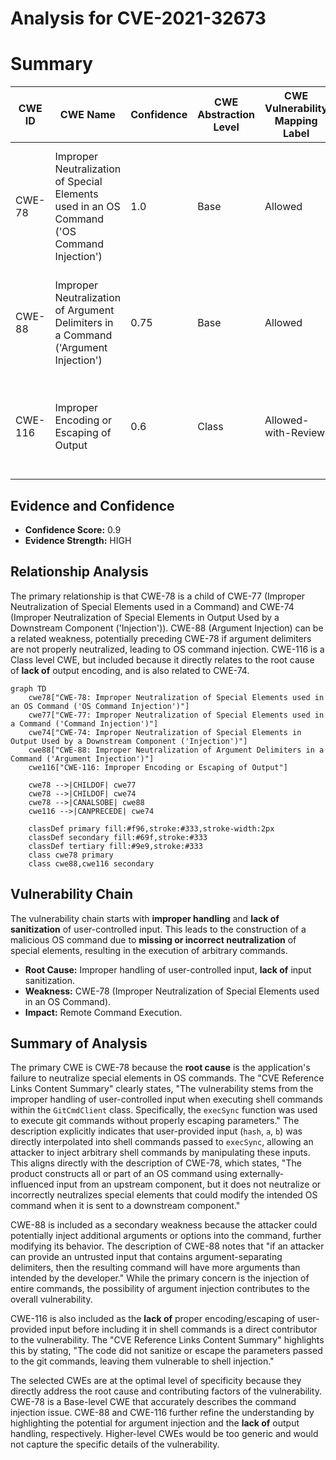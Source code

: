 # Analysis for CVE-2021-32673

# Summary
| CWE ID | CWE Name | Confidence | CWE Abstraction Level | CWE Vulnerability Mapping Label | CWE-Vulnerability Mapping Notes |
|---|---|---|---|---|---|
| CWE-78 | Improper Neutralization of Special Elements used in an OS Command ('OS Command Injection') | 1.0 | Base | Allowed | Primary CWE. The vulnerability stems from the improper handling of user-controlled input when executing shell commands without proper escaping parameters. |
| CWE-88 | Improper Neutralization of Argument Delimiters in a Command ('Argument Injection') | 0.75 | Base | Allowed | Secondary CWE. The attacker can inject additional arguments or options into the command, modifying its behavior. |
| CWE-116 | Improper Encoding or Escaping of Output | 0.6 | Class | Allowed-with-Review | Secondary CWE. The root cause is the **lack of** proper encoding/escaping of user-provided input before including it in shell commands. |

## Evidence and Confidence

*   **Confidence Score:** 0.9
*   **Evidence Strength:** HIGH

## Relationship Analysis
The primary relationship is that CWE-78 is a child of CWE-77 (Improper Neutralization of Special Elements used in a Command) and CWE-74 (Improper Neutralization of Special Elements in Output Used by a Downstream Component ('Injection')). CWE-88 (Argument Injection) can be a related weakness, potentially preceding CWE-78 if argument delimiters are not properly neutralized, leading to OS command injection. CWE-116 is a Class level CWE, but included because it directly relates to the root cause of **lack of** output encoding, and is also related to CWE-74.

```mermaid
graph TD
    cwe78["CWE-78: Improper Neutralization of Special Elements used in an OS Command ('OS Command Injection')"]
    cwe77["CWE-77: Improper Neutralization of Special Elements used in a Command ('Command Injection')"]
    cwe74["CWE-74: Improper Neutralization of Special Elements in Output Used by a Downstream Component ('Injection')"]
    cwe88["CWE-88: Improper Neutralization of Argument Delimiters in a Command ('Argument Injection')"]
    cwe116["CWE-116: Improper Encoding or Escaping of Output"]

    cwe78 -->|CHILDOF| cwe77
    cwe78 -->|CHILDOF| cwe74
    cwe78 -->|CANALSOBE| cwe88
    cwe116 -->|CANPRECEDE| cwe74

    classDef primary fill:#f96,stroke:#333,stroke-width:2px
    classDef secondary fill:#69f,stroke:#333
    classDef tertiary fill:#9e9,stroke:#333
    class cwe78 primary
    class cwe88,cwe116 secondary
```

## Vulnerability Chain
The vulnerability chain starts with **improper handling** and **lack of sanitization** of user-controlled input. This leads to the construction of a malicious OS command due to **missing or incorrect neutralization** of special elements, resulting in the execution of arbitrary commands.
  - **Root Cause:** Improper handling of user-controlled input, **lack of** input sanitization.
  - **Weakness:** CWE-78 (Improper Neutralization of Special Elements used in an OS Command).
  - **Impact:** Remote Command Execution.

## Summary of Analysis
The primary CWE is CWE-78 because the **root cause** is the application's failure to neutralize special elements in OS commands. The "CVE Reference Links Content Summary" clearly states, "The vulnerability stems from the improper handling of user-controlled input when executing shell commands within the `GitCmdClient` class. Specifically, the `execSync` function was used to execute git commands without properly escaping parameters." The description explicitly indicates that user-provided input (`hash`, `a`, `b`) was directly interpolated into shell commands passed to `execSync`, allowing an attacker to inject arbitrary shell commands by manipulating these inputs. This aligns directly with the description of CWE-78, which states, "The product constructs all or part of an OS command using externally-influenced input from an upstream component, but it does not neutralize or incorrectly neutralizes special elements that could modify the intended OS command when it is sent to a downstream component."

CWE-88 is included as a secondary weakness because the attacker could potentially inject additional arguments or options into the command, further modifying its behavior. The description of CWE-88 notes that "if an attacker can provide an untrusted input that contains argument-separating delimiters, then the resulting command will have more arguments than intended by the developer." While the primary concern is the injection of entire commands, the possibility of argument injection contributes to the overall vulnerability.

CWE-116 is also included as the **lack of** proper encoding/escaping of user-provided input before including it in shell commands is a direct contributor to the vulnerability. The "CVE Reference Links Content Summary" highlights this by stating, "The code did not sanitize or escape the parameters passed to the git commands, leaving them vulnerable to shell injection."

The selected CWEs are at the optimal level of specificity because they directly address the root cause and contributing factors of the vulnerability. CWE-78 is a Base-level CWE that accurately describes the command injection issue. CWE-88 and CWE-116 further refine the understanding by highlighting the potential for argument injection and the **lack of** output handling, respectively. Higher-level CWEs would be too generic and would not capture the specific details of the vulnerability.